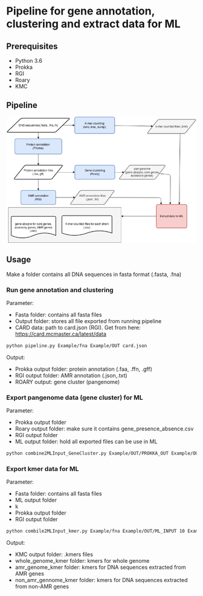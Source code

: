 # Pipeline for gene annotation, clustering and extract data for ML

## Prerequisites
- Python 3.6
- Prokka
- RGI
- Roary
- KMC
## Pipeline
![Diagram](https://github.com/quangnuce/bioinformatics/blob/master/pipeline.png)
## Usage
Make a folder contains all DNA sequences in fasta format (.fasta, .fna)
### Run gene annotation and clustering 
Parameter:
- Fasta folder: contains all fasta files
- Output folder: stores all file exported from running pipeline
- CARD data: path to card.json (RGI). Get from here: https://card.mcmaster.ca/latest/data
```bash
python pipeline.py Example/fna Example/OUT card.json
```
Output:
- Prokka output folder: protein annotation (.faa, .ffn, .gff)
- RGI output folder: AMR annotation (.json,.txt)
- ROARY output: gene cluster (pangenome)
### Export pangenome data (gene cluster) for ML 
Parameter:
- Prokka output folder
- Roary output folder: make sure it contains gene_presence_absence.csv
- RGI output folder
- ML output folder: hold all exported files can be use in ML
```bash
python combine2MLInput_GeneCluster.py Example/OUT/PROKKA_OUT Example/OUT/ROARY_OUT Example/OUT/RGI_OUTPUT Example/OUT/ML_INPUT
```
### Export kmer data  for ML 
Parameter:
- Fasta folder: contains all fasta files
- ML output folder
- k
- Prokka output folder
- RGI output folder
```bash
python combile2MLInput_kmer.py Example/fna Example/OUT/ML_INPUT 10 Example/OUT/PROKKA_OUT Example/OUT/RGI_OUTPUT
```
Output:
- KMC output folder: .kmers files
- whole_genome_kmer folder: kmers for whole genome
- amr_genome_kmer folder: kmers for DNA sequences extracted from  AMR genes
- non_amr_gennome_kmer folder: kmers for DNA sequences extracted from non-AMR genes
